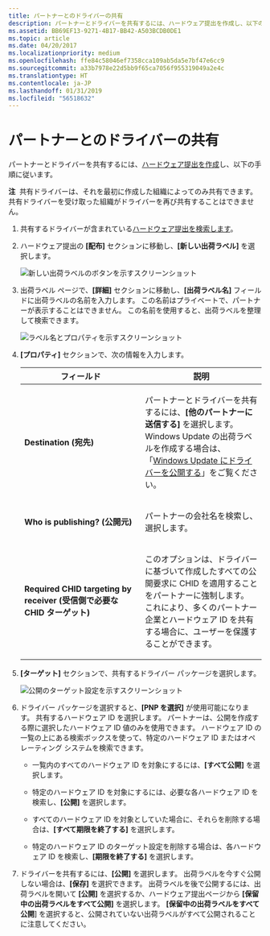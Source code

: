 ```yaml
---
title: パートナーとのドライバーの共有
description: パートナーとドライバーを共有するには、ハードウェア提出を作成し、以下の手順に従います。
ms.assetid: BB69EF13-9271-4B17-BB42-A503BCDB0DE1
ms.topic: article
ms.date: 04/20/2017
ms.localizationpriority: medium
ms.openlocfilehash: ffe84c58046ef7358cca109ab5da5e7bf47e6cc9
ms.sourcegitcommit: a33b7978e22d5bb9f65ca7056f955319049a2e4c
ms.translationtype: HT
ms.contentlocale: ja-JP
ms.lasthandoff: 01/31/2019
ms.locfileid: "56518632"
---
```

# <a name="share-a-driver-with-a-partner"></a>パートナーとのドライバーの共有


パートナーとドライバーを共有するには、[ハードウェア提出を作成](create-a-new-hardware-submission.md)し、以下の手順に従います。

**注**  共有ドライバーは、それを最初に作成した組織によってのみ共有できます。 共有ドライバーを受け取った組織がドライバーを再び共有することはできません。

 

1. 共有するドライバーが含まれている[ハードウェア提出を検索します](manage-your-hardware-submissions.md)。

2. ハードウェア提出の **[配布]** セクションに移動し、**[新しい出荷ラベル]** を選択します。

   ![新しい出荷ラベルのボタンを示すスクリーンショット](images/publish-new-shipping-label.png)

3. 出荷ラベル ページで、**[詳細]** セクションに移動し、**[出荷ラベル名]** フィールドに出荷ラベルの名前を入力します。 この名前はプライベートで、パートナーが表示することはできません。 この名前を使用すると、出荷ラベルを整理して検索できます。

   ![ラベル名とプロパティを示すスクリーンショット](images/publish-label-name-share-new.png)

4. **[プロパティ]** セクションで、次の情報を入力します。

   <table>
   <colgroup>
   <col width="50%" />
   <col width="50%" />
   </colgroup>
   <thead>
   <tr class="header">
   <th>フィールド</th>
   <th>説明</th>
   </tr>
   </thead>
   <tbody>
   <tr class="odd">
   <td><p><strong>Destination (宛先)</strong></p></td>
   <td><p>パートナーとドライバーを共有するには、<strong>[他のパートナーに送信する]</strong> を選択します。 Windows Update の出荷ラベルを作成する場合は、「<a href="publish-a-driver-to-windows-update.md" data-raw-source="[Publish a driver to Windows Update](publish-a-driver-to-windows-update.md)">Windows Update にドライバーを公開する</a>」をご覧ください。</p></td>
   </tr>
   <tr class="even">
   <td><p><strong>Who is publishing? (公開元)</strong></p></td>
   <td><p>パートナーの会社名を検索し、選択します。</p></td>
   </tr>
   <tr class="odd">
   <td><p><strong>Required CHID targeting by receiver (受信側で必要な CHID ターゲット)</strong></p></td>
   <td><p>このオプションは、ドライバーに基づいて作成したすべての公開要求に CHID を適用することをパートナーに強制します。 これにより、多くのパートナー企業とハードウェア ID を共有する場合に、ユーザーを保護することができます。</p></td>
   </tr>
   </tbody>
   </table>

     

5. **[ターゲット]** セクションで、共有するドライバー パッケージを選択します。

   ![公開のターゲット設定を示すスクリーンショット](images/publish-targeting-new.png)

6. ドライバー パッケージを選択すると、**[PNP を選択]** が使用可能になります。 共有するハードウェア ID を選択します。 パートナーは、公開を作成する際に選択したハードウェア ID 値のみを使用できます。 ハードウェア ID の一覧の上にある検索ボックスを使って、特定のハードウェア ID またはオペレーティング システムを検索できます。

   -   一覧内のすべてのハードウェア ID を対象にするには、**[すべて公開]** を選択します。

   -   特定のハードウェア ID を対象にするには、必要な各ハードウェア ID を検索し、**[公開]** を選択します。

   -   すべてのハードウェア ID を対象としていた場合に、それらを削除する場合は、**[すべて期限を終了する]** を選択します。

   -   特定のハードウェア ID のターゲット設定を削除する場合は、各ハードウェア ID を検索し、**[期限を終了する]** を選択します。

7. ドライバーを共有するには、**[公開]** を選択します。 出荷ラベルを今すぐ公開しない場合は、**[保存]** を選択できます。 出荷ラベルを後で公開するには、出荷ラベルを開いて **[公開]** を選択するか、ハードウェア提出ページから **[保留中の出荷ラベルをすべて公開]** を選択します。 **[保留中の出荷ラベルをすべて公開**] を選択すると、公開されていない出荷ラベルがすべて公開されることに注意してください。

 

 





